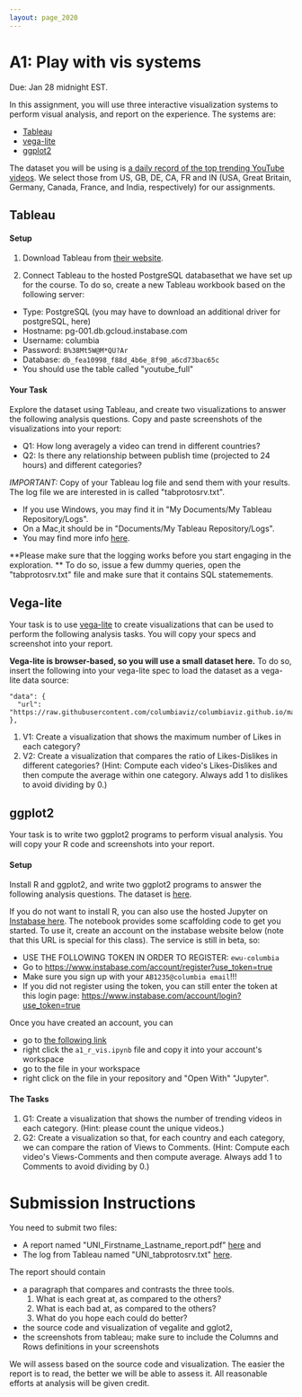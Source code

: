 ```yaml
---
layout: page_2020
---
```



# A1: Play with vis systems

Due: Jan 28 midnight EST.

In this assignment, you will use three interactive visualization systems to perform visual analysis, and report on the experience.  The systems are:

* [Tableau](https://www.tableau.com/)
* [vega-lite](https://vega.github.io/editor/#/custom/vega-lite)
* [ggplot2](https://ggplot2.tidyverse.org/)

The dataset you will be using is [a daily record of the top trending YouTube videos](https://www.kaggle.com/datasnaek/youtube-new). We select those from US, GB, DE, CA, FR and IN (USA, Great Britain, Germany, Canada, France, and India, respectively) for our assignments. 


## Tableau

#### Setup

1. Download Tableau from [their website](https://www.tableau.com/).  

2. Connect Tableau to the hosted PostgreSQL databasethat we have set up for the course.
To do so, create a new Tableau workbook based on the following server:
  * Type: PostgreSQL (you may have to download an additional driver for postgreSQL, here)
  * Hostname: pg-001.db.gcloud.instabase.com
  * Username: columbia
  * Password: `B%38Mt5W@M*QU?Ar`
  * Database: `db_fea10998_f88d_4b6e_8f90_a6cd73bac65c`
  * You should use the table called "youtube_full"


#### Your Task

Explore the dataset using Tableau, and create two visualizations to answer the following analysis questions.  Copy and paste screenshots of the visualizations into your report:

* Q1: How long averagely a video can trend in different countries?
* Q2: Is there any relationship between publish time (projected to 24 hours) and different categories?

*IMPORTANT:* Copy of your Tableau log file and send them with your results. The log file we are interested in is called "tabprotosrv.txt".
  * If you use Windows, you may find it in "My Documents/My Tableau Repository/Logs".
  * On a Mac,it should be in "Documents/My Tableau Repository/Logs".
  * You may find more info [here](http://kb.tableau.com/articles/howto/viewing-underlying-sql-queries-desktop).

**Please make sure that the logging works before you start engaging in the exploration. ** To do so, issue a few dummy queries, open the "tabprotosrv.txt" file and make sure that it contains SQL statemements.


## Vega-lite
 
Your task is to use [vega-lite](https://vega.github.io/editor/#/examples/vega-lite/) to create visualizations that can be used to perform the following analysis tasks.  You will copy your specs and screenshot into your report.


**Vega-lite is browser-based, so you will use a small dataset here.**  To do so, insert the following into your vega-lite spec to load the dataset as a vega-lite data source:

```
"data": {
  "url": "https://raw.githubusercontent.com/columbiaviz/columbiaviz.github.io/master/_data/youtube_2020s_w6998.csv"
},
```

1. V1: Create a visualization that shows the maximum number of Likes in each category?
2. V2: Create a visualization that compares the ratio of Likes-Dislikes in different categories? (Hint: Compute each video's  Likes-Dislikes and then compute the average within one category.  Always add 1 to dislikes to avoid dividing by 0.)

## ggplot2

Your task is to write two ggplot2 programs to perform visual analysis.  You will copy your R code and screenshots into your report.

#### Setup

Install R and ggplot2, and write two ggplot2 programs to answer the following analysis questions. 
The dataset is [here](https://raw.githubusercontent.com/columbiaviz/columbiaviz.github.io/master/_data/youtube_full_2020s_w6998.csv).

If you do not want to install R, you can also use the hosted Jupyter on [Instabase here](https://instabase.com/user/ewu-nb/tree/ewu/test/fs/Instabase%20Drive/notebooks/a1_r_vis.ipynb). 
The notebook provides some scaffolding code to get you started.  To use it, create an account on the instabase website below (note that this URL is special for this class).
The service is still in beta, so:

* USE THE FOLLOWING TOKEN IN ORDER TO REGISTER: `ewu-columbia`
* Go to https://www.instabase.com/account/register?use_token=true
* Make sure you sign up with your `AB1235@columbia email`!!!
* If you did not register using the token, you can still enter the token at this login page: https://www.instabase.com/account/login?use_token=true

Once you have created an account, you can

* go to [the following link](https://instabase.com/ewu/test/fs/Instabase%20Drive/notebooks/)
* right click the `a1_r_vis.ipynb` file and copy it into your account's workspace
* go to the file in your workspace
* right click on the file in your repository and "Open With" "Jupyter".

#### The Tasks

1. G1: Create a visualization that shows the number of trending videos in each category. (Hint: please count the unique videos.)
2. G2: Create a visualization so that, for each country and each category, we can compare the ration of  Views to Comments. (Hint: Compute each video's  Views-Comments and then compute average.  Always add 1 to Comments to avoid dividing by 0.)


# Submission Instructions

You need to submit two files:
* A report named "UNI\_Firstname\_Lastname\_report.pdf" [here](https://www.dropbox.com/request/0wSQU5JaVJvzXDHl97Mg) and 
* The log from Tableau named "UNI\_tabprotosrv.txt" [here](https://www.dropbox.com/request/9PsN3uvTXtnsG6rbwFHM).  

The report should contain
* a paragraph that compares and contrasts the three tools.  
  1. What is each great at, as compared to the others?   
  2. What is each bad at, as compared to the others?  
  3. What do you hope each could do better?
* the source code and visualization of vegalite and gglot2, 
* the screenshots from tableau; make sure to include the Columns and Rows definitions in your screenshots

We will assess based on the source code and visualization.  The easier the report is to read, the better we will be able to assess it.  All reasonable efforts at analysis will be given credit.


 

